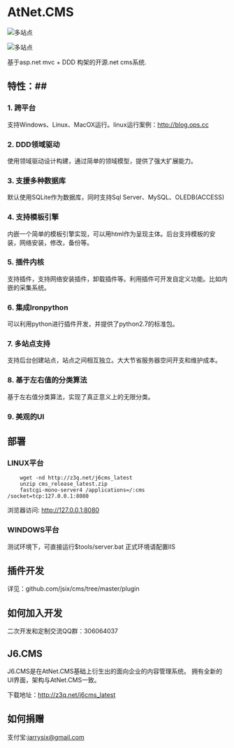 # AtNet.CMS #

![多站点](https://raw.githubusercontent.com/jsix/cms/master/snapshot/cms_02.png "多站点")

![多站点](https://raw.githubusercontent.com/jsix/cms/master/docs/cms_01.png "插件")

基于asp.net mvc + DDD 构架的开源.net cms系统.

## 特性：##

### 1. 跨平台 ###
支持Windows、Linux、MacOX运行。linux运行案例：http://blog.ops.cc
### 2. DDD领域驱动 ###
使用领域驱动设计构建，通过简单的领域模型，提供了强大扩展能力。
### 3. 支援多种数据库 ###
默认使用SQLite作为数据库，同时支持Sql Server、MySQL、OLEDB(ACCESS)
### 4. 支持模板引擎 ###
内嵌一个简单的模板引擎实现，可以用html作为呈现主体。后台支持模板的安装，网络安装，修改，备份等。
### 5. 插件内核 ###
支持插件，支持网络安装插件，卸载插件等。利用插件可开发自定义功能。比如内嵌的采集系统。
### 6. 集成Ironpython ###
可以利用python进行插件开发，并提供了python2.7的标准包。
### 7. 多站点支持 ###
支持后台创建站点，站点之间相互独立。大大节省服务器空间开支和维护成本。
### 8. 基于左右值的分类算法 ###
基于左右值分类算法，实现了真正意义上的无限分类。
### 9. 美观的UI ###

## 部署 ##
### LINUX平台 ###
        wget -nd http://z3q.net/j6cms_latest
        unzip cms_release_latest.zip
        fastcgi-mono-server4 /applications=/:cms /socket=tcp:127.0.0.1:8080
浏览器访问: http://127.0.0.1:8080

### WINDOWS平台 ###
测试环境下，可直接运行$tools/server.bat
正式环境请配置IIS

## 插件开发 ##
详见：github.com/jsix/cms/tree/master/plugin

## 如何加入开发 ##
二次开发和定制交流QQ群：306064037

## J6.CMS ##

J6.CMS是在AtNet.CMS基础上衍生出的面向企业的内容管理系统。
拥有全新的UI界面，架构与AtNet.CMS一致。

下载地址：http://z3q.net/j6cms_latest


## 如何捐赠 ##
支付宝:jarrysix@gmail.com



